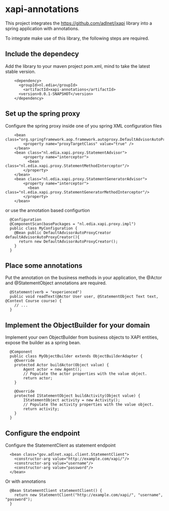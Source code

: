 # xapi-annotations

This project integrates the https://github.com/adlnet/jxapi library into a spring application with annotations.

To integrate make use of this library, the following steps are required.

## Include the dependecy
Add the library to your maven project pom.xml, mind to take the latest stable version.
```
    <dependency>
      <groupId>nl.edia</groupId>
        <artifactId>xapi-annotations</artifactId>
      <version>0.0.1-SNAPSHOT</version>
    </dependency>
```


## Set up the spring proxy
Configure the spring proxy inside one of you spring XML configuration files
```
	<bean class="org.springframework.aop.framework.autoproxy.DefaultAdvisorAutoProxyCreator">
		<property name="proxyTargetClass" value="true" />
	</bean>
	<bean class="nl.edia.xapi.proxy.StatementAdvisor">
		<property name="interceptor">
		  <bean class="nl.edia.xapi.proxy.StatementMethodInterceptor"/>
		</property>
	</bean>
	<bean class="nl.edia.xapi.proxy.StatementGeneratorAdvisor">
		<property name="interceptor">
		  <bean class="nl.edia.xapi.proxy.StatementGeneratorMethodInterceptor"/>
		</property>
	</bean>
````
or use the annotation based configurtion
```
  @Configuration
  @ComponentScan(basePackages = "nl.edia.xapi.proxy.impl")
  public class MyConfiguration {
    @Bean public DefaultAdvisorAutoProxyCreator defaultAdvisorAutoProxyCreator(){
      return new DefaultAdvisorAutoProxyCreator();
    }
  }
```

## Place some annotations
Put the annotation on the business methods in your application, the @Actor and @StatementObject annotations are required.
```
  @Statement(verb = "experienced")
  public void readText(@Actor User user, @StatementObject Text text, @Context Course course) {
    // ...
  }
```

## Implement the ObjectBuilder for your domain
Implement your own ObjectBuilder from business objects to XAPI entities, expose the builder as a spring bean.
```
  @Component
  public class MyObjectBuilder extends ObjectBuilderAdapter {
	@Override
	protected Actor buildActor(Object value) {
		Agent actor = new Agent();
		// Populate the actor properties with the value object.
		return actor;
	}

	@Override
	protected IStatementObject buildActivity(Object value) {
		IStatementObject activity = new Activity();
		// Populate the activity properties with the value object.
		return activity;
	}
  }
```

## Configure the endpoint
Configure the StatementClient as statement endpoint
```
  <bean class="gov.adlnet.xapi.client.StatementClient">
    <constructor-arg value="http://example.com/xapi/"/>
    <constructor-arg value="username"/>
    <constructor-arg value="password"/>
  </bean>
```
Or with annotations
```
  @Bean StatementClient statementClient() {
    return new StatementClient("http://example.com/xapi/", "username", "password");
  }
```
